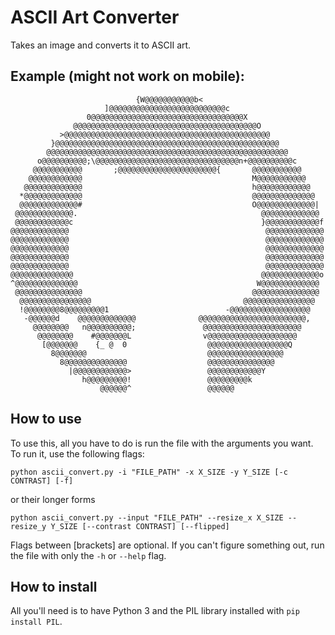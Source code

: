 # ASCII Art Converter

Takes an image and converts it to ASCII art.

## Example (might not work on mobile):
```
                            {W@@@@@@@@@@@b<
                     ]@@@@@@@@@@@@@@@@@@@@@@@@@@c
                 0@@@@@@@@@@@@@@@@@@@@@@@@@@@@@@@@@@X
              @@@@@@@@@@@@@@@@@@@@@@@@@@@@@@@@@@@@@@@@@O
           >@@@@@@@@@@@@@@@@@@@@@@@@@@@@@@@@@@@@@@@@@@@@@@
         }@@@@@@@@@@@@@@@@@@@@@@@@@@@@@@@@@@@@@@@@@@@@@@@@@@
        @@@@@@@@@@@@@@@@@@@@@@@@@@@@@@@@@@@@@@@@@@@@@@@@@@@@@@
      o@@@@@@@@@@;\@@@@@@@@@@@@@@@@@@@@@@@@@@@@@@@@n+@@@@@@@@@@c
     @@@@@@@@@@@       ;@@@@@@@@@@@@@@@@@@@@@@{       @@@@@@@@@@@
    @@@@@@@@@@@@                                      M@@@@@@@@@@@
   @@@@@@@@@@@@@                                      h@@@@@@@@@@@@
  *@@@@@@@@@@@@@                                      @@@@@@@@@@@@@@
  @@@@@@@@@@@@@#                                      O@@@@@@@@@@@@@|
 @@@@@@@@@@@@@.                                         @@@@@@@@@@@@@
 @@@@@@@@@@@@c                                          }@@@@@@@@@@@@f
@@@@@@@@@@@@@                                            @@@@@@@@@@@@@
@@@@@@@@@@@@@                                            @@@@@@@@@@@@@
@@@@@@@@@@@@@                                            @@@@@@@@@@@@@
@@@@@@@@@@@@@                                            @@@@@@@@@@@@@
@@@@@@@@@@@@@                                            @@@@@@@@@@@@@
@@@@@@@@@@@@@@                                          @@@@@@@@@@@@@o
^@@@@@@@@@@@@@@                                        W@@@@@@@@@@@@@
 @@@@@@@@@@@@@@@                                      @@@@@@@@@@@@@@@
  @@@@@@@@@@@@@@@@                                  @@@@@@@@@@@@@@@@
  !@@@@@@@@8@@@@@@@@@1                          -@@@@@@@@@@@@@@@@@@
   -@@@@@@d    @@@@@@@@@@@@@              @@@@@@@@@@@@@@@@@@@@@@@@,
     @@@@@@@@   n@@@@@@@@@@;               @@@@@@@@@@@@@@@@@@@@@@
      @@@@@@@@    #@@@@@@@L                v@@@@@@@@@@@@@@@@@@@@
       [@@@@@@@    {_ @  0                  @@@@@@@@@@@@@@@@@@Q
         8@@@@@@@                           @@@@@@@@@@@@@@@@@
           8@@@@@@@@@@@@@@                  @@@@@@@@@@@@@@@
             |@@@@@@@@@@@@>                 @@@@@@@@@@@@Y
                h@@@@@@@@@!                 @@@@@@@@@k
                    @@@@@@^                 @@@@@@                
```
## How to use

To use this, all you have to do is run the file with the arguments you want. To run it, use the following flags:

```python ascii_convert.py -i "FILE_PATH" -x X_SIZE -y Y_SIZE [-c CONTRAST] [-f]```

or their longer forms 

```python ascii_convert.py --input "FILE_PATH" --resize_x X_SIZE --resize_y Y_SIZE [--contrast CONTRAST] [--flipped]```

Flags between [brackets] are optional. If you can't figure something out, run the file with only the ```-h``` or ```--help``` flag.

## How to install

All you'll need is to have Python 3 and the PIL library installed with ```pip install PIL```. 
